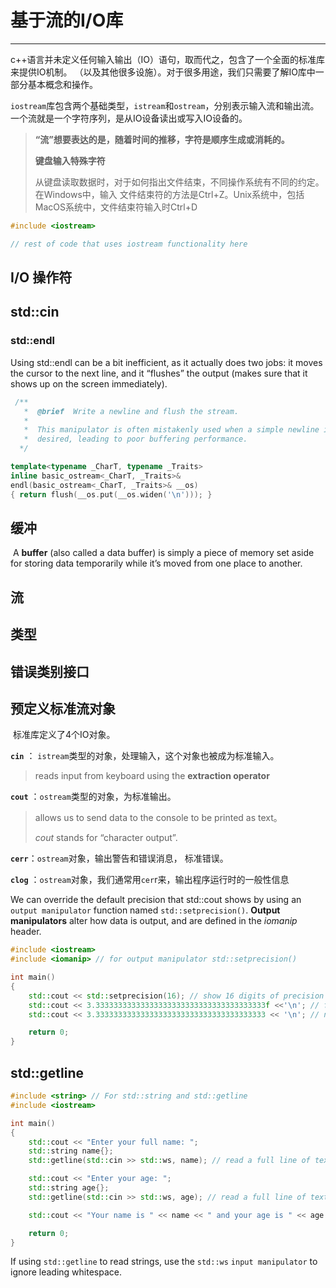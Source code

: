 # 基于流的I/O库

---

​		c++语言并未定义任何输入输出（IO）语句，取而代之，包含了一个全面的标准库来提供IO机制。
（以及其他很多设施）。对于很多用途，我们只需要了解IO库中一部分基本概念和操作。	

​		`iostream`库包含两个基础类型，``istream``和``ostream``，分别表示输入流和输出流。一个流就是一个字符序列，是从IO设备读出或写入IO设备的。

> **“流”想要表达的是，随着时间的推移，字符是顺序生成或消耗的。** 
>
> 
>
> **键盘输入特殊字符**
>
> 从键盘读取数据时，对于如何指出文件结束，不同操作系统有不同的约定。在Windows中，输入
> 	文件结束符的方法是Ctrl+Z。Unix系统中，包括MacOS系统中，文件结束符输入时Ctrl+D

```c++
#include <iostream>

// rest of code that uses iostream functionality here
```



## I/O 操作符



## std::cin



### std::endl

Using std::endl can be a bit inefficient, as it actually does two jobs: it moves the cursor to the next line, and it “flushes” the output (makes sure that it shows up on the screen immediately). 

```c++
 /**
   *  @brief  Write a newline and flush the stream.
   *
   *  This manipulator is often mistakenly used when a simple newline is
   *  desired, leading to poor buffering performance.
  */

template<typename _CharT, typename _Traits>
inline basic_ostream<_CharT, _Traits>&
endl(basic_ostream<_CharT, _Traits>& __os)
{ return flush(__os.put(__os.widen('\n'))); }
```



## 缓冲

​		A **buffer** (also called a data buffer) is simply a piece of memory set aside for storing data temporarily while it’s moved from one place to another. 

## 流



## 类型



## 错误类别接口



## 预定义标准流对象

​		标准库定义了4个IO对象。

**`cin`** ： `istream`类型的对象，处理输入，这个对象也被成为标准输入。

> reads input from keyboard using the **extraction operator**

**`cout`** ：`ostream`类型的对象，为标准输出。

> allows us to send data to the console to be printed as text。
>
> *cout* stands for “character output”.

**`cerr`**：`ostream`对象，输出警告和错误消息， 标准错误。

**`clog`** ：`ostream`对象，我们通常用`cer`r来，输出程序运行时的一般性信息



We can override the default precision that std::cout shows by using an `output manipulator` function named `std::setprecision()`. **Output manipulators** alter how data is output, and are defined in the *iomanip* header.

```c++
#include <iostream>
#include <iomanip> // for output manipulator std::setprecision()

int main()
{
    std::cout << std::setprecision(16); // show 16 digits of precision
    std::cout << 3.33333333333333333333333333333333333333f <<'\n'; // f suffix means float
    std::cout << 3.33333333333333333333333333333333333333 << '\n'; // no suffix means double

    return 0;
}
```



## std::getline

```c++
#include <string> // For std::string and std::getline
#include <iostream>

int main()
{
    std::cout << "Enter your full name: ";
    std::string name{};
    std::getline(std::cin >> std::ws, name); // read a full line of text into name

    std::cout << "Enter your age: ";
    std::string age{};
    std::getline(std::cin >> std::ws, age); // read a full line of text into age

    std::cout << "Your name is " << name << " and your age is " << age << '\n';

    return 0;
}
```

If using `std::getline` to read strings, use the `std::ws` `input manipulator` to ignore leading whitespace.
